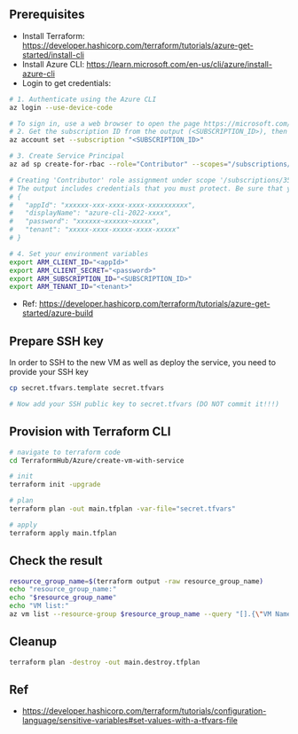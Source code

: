 ## Prerequisites

- Install Terraform: https://developer.hashicorp.com/terraform/tutorials/azure-get-started/install-cli
- Install Azure CLI: https://learn.microsoft.com/en-us/cli/azure/install-azure-cli
- Login to get credentials:

```bash
# 1. Authenticate using the Azure CLI
az login --use-device-code

# To sign in, use a web browser to open the page https://microsoft.com/devicelogin and enter the code xxxxxxxx to authenticate.
# 2. Get the subscription ID from the output (<SUBSCRIPTION_ID>), then run
az account set --subscription "<SUBSCRIPTION_ID>"

# 3. Create Service Principal
az ad sp create-for-rbac --role="Contributor" --scopes="/subscriptions/<SUBSCRIPTION_ID>"

# Creating 'Contributor' role assignment under scope '/subscriptions/35akss-subscription-id'
# The output includes credentials that you must protect. Be sure that you do not include these credentials in your code or check the credentials into your source control. For more information, see https://aka.ms/azadsp-cli
# {
#   "appId": "xxxxxx-xxx-xxxx-xxxx-xxxxxxxxxx",
#   "displayName": "azure-cli-2022-xxxx",
#   "password": "xxxxxx~xxxxxx~xxxxx",
#   "tenant": "xxxxx-xxxx-xxxxx-xxxx-xxxxx"
# }

# 4. Set your environment variables
export ARM_CLIENT_ID="<appId>"
export ARM_CLIENT_SECRET="<password>"
export ARM_SUBSCRIPTION_ID="<SUBSCRIPTION_ID>"
export ARM_TENANT_ID="<tenant>"
```

- Ref: https://developer.hashicorp.com/terraform/tutorials/azure-get-started/azure-build

## Prepare SSH key

In order to SSH to the new VM as well as deploy the service, you need to provide your SSH key

```bash
cp secret.tfvars.template secret.tfvars

# Now add your SSH public key to secret.tfvars (DO NOT commit it!!!)
```

## Provision with Terraform CLI

```bash
# navigate to terraform code
cd TerraformHub/Azure/create-vm-with-service

# init
terraform init -upgrade

# plan
terraform plan -out main.tfplan -var-file="secret.tfvars"

# apply
terraform apply main.tfplan
```

## Check the result

```bash
resource_group_name=$(terraform output -raw resource_group_name)
echo "resource_group_name:"
echo "$resource_group_name"
echo "VM list:"
az vm list --resource-group $resource_group_name --query "[].{\"VM Name\":name}" -o table
```

## Cleanup

```bash
terraform plan -destroy -out main.destroy.tfplan
```

## Ref

- https://developer.hashicorp.com/terraform/tutorials/configuration-language/sensitive-variables#set-values-with-a-tfvars-file

